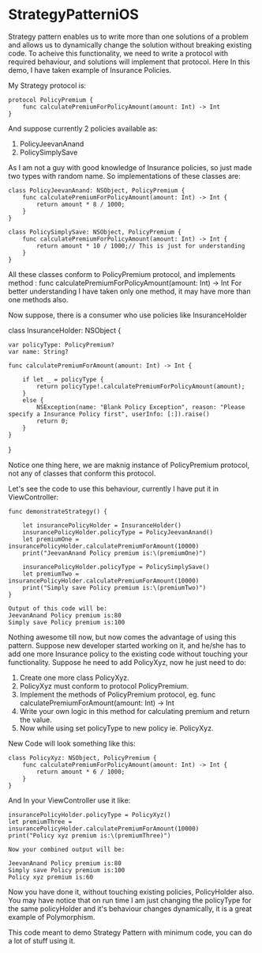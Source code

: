 # StrategyPatterniOS

Strategy pattern enables us to write more than one solutions of a problem and allows us to dynamically change the solution without breaking existing code.
To acheive this functionality, we need to write a protocol with required behaviour, and solutions will implement that protocol.
Here In this demo, I have taken example of Insurance Policies. 

My Strategy protocol is:

    protocol PolicyPremium {
        func calculatePremiumForPolicyAmount(amount: Int) -> Int
    }

And suppose currently 2 policies available as:
1. PolicyJeevanAnand
2. PolicySimplySave

As I am not a guy with good knowledge of Insurance policies, so just made two types with random name.
So implementations of these classes are:

    class PolicyJeevanAnand: NSObject, PolicyPremium {
        func calculatePremiumForPolicyAmount(amount: Int) -> Int {
            return amount * 8 / 1000;
        }
    }

    class PolicySimplySave: NSObject, PolicyPremium {
        func calculatePremiumForPolicyAmount(amount: Int) -> Int {
            return amount * 10 / 1000;// This is just for understanding
        }
    }

All these classes conform to PolicyPremium protocol, and implements method : func calculatePremiumForPolicyAmount(amount: Int) -> Int
For better understanding I have taken only one method, it may have more than one methods also.

Now suppose, there is a consumer who use policies like InsuranceHolder

class InsuranceHolder: NSObject {
    
    var policyType: PolicyPremium?
    var name: String?

    func calculatePremiumForAmount(amount: Int) -> Int {
        
        if let _ = policyType {
            return policyType!.calculatePremiumForPolicyAmount(amount);
        }
        else {
            NSException(name: "Blank Policy Exception", reason: "Please specify a Insurance Policy first", userInfo: [:]).raise()
            return 0;
        }
    }
}

Notice one thing here, we are maknig instance of PolicyPremium protocol, not any of classes that conform this protocol.

Let's see the code to use this behaviour, currently I have put it in ViewController:

    func demonstrateStrategy() {
        
        let insurancePolicyHolder = InsuranceHolder()
        insurancePolicyHolder.policyType = PolicyJeevanAnand()
        let premiumOne = insurancePolicyHolder.calculatePremiumForAmount(10000)
        print("JeevanAnand Policy premium is:\(premiumOne)")
        
        insurancePolicyHolder.policyType = PolicySimplySave()
        let premiumTwo = insurancePolicyHolder.calculatePremiumForAmount(10000)
        print("Simply save Policy premium is:\(premiumTwo)")
    }
    
    Output of this code will be:
    JeevanAnand Policy premium is:80
    Simply save Policy premium is:100
    
  Nothing awesome till now, but now comes the advantage of using this pattern. 
  Suppose new developer started working on it, and he/she has to add one more Insurance policy to the existing code without touching your functionality. Suppose he need to add PolicyXyz, now he just need to do:
  1. Create one more class PolicyXyz.
  2. PolicyXyz must conform to protocol PolicyPremium.
  3. Implement the methods of PolicyPremium protocol, eg. func calculatePremiumForAmount(amount: Int) -> Int
  4. Write your own logic in this method for calculating premium and return the value.
  5. Now while using set policyType to new policy ie. PolicyXyz.
  
New Code will look something like this:


    class PolicyXyz: NSObject, PolicyPremium {
        func calculatePremiumForPolicyAmount(amount: Int) -> Int {
            return amount * 6 / 1000;
        }
    }
  
  And In your ViewController use it like: 

    insurancePolicyHolder.policyType = PolicyXyz()
    let premiumThree = insurancePolicyHolder.calculatePremiumForAmount(10000)
    print("Policy xyz premium is:\(premiumThree)")
  
    Now your combined output will be:

    JeevanAnand Policy premium is:80
    Simply save Policy premium is:100
    Policy xyz premium is:60

  Now you have done it, without touching existing policies, PolicyHolder also. You may have notice that on run time I am just changing the policyType for the same policyHolder and it's behaviour changes dynamically, it is a great example of Polymorphism.
  
  This code meant to demo Strategy Pattern with minimum code, you can do a lot of stuff using it.
  
  




